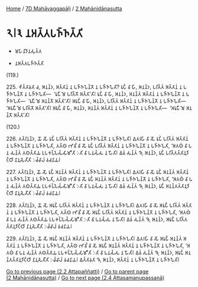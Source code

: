 
[Home](/) / [7D Mahāvaggapāḷi](../../7D.md) / [2 Mahānidānasutta](../2.md)

# 𑁨𑁇𑁩 𑀦𑀅𑀢𑁆𑀢𑀧𑀜𑁆𑀜𑀢𑁆𑀢𑀺

* 𑀫𑀳𑀸𑀦𑀺𑀤𑀸𑀦𑀲𑀼𑀢𑁆𑀢

* 𑀦𑀅𑀢𑁆𑀢𑀧𑀜𑁆𑀜𑀢𑁆𑀢𑀺

(119.)

225\. 𑀓𑀺𑀢𑁆𑀢𑀸𑀯𑀢𑀸 𑀘, 𑀆𑀦𑀦𑁆𑀤, 𑀅𑀢𑁆𑀢𑀸𑀦𑀁 𑀦 𑀧𑀜𑁆𑀜𑀧𑁂𑀦𑁆𑀢𑁄 𑀦 𑀧𑀜𑁆𑀜𑀧𑁂𑀢𑀺? 𑀭𑀽𑀧𑀺𑀁 𑀯𑀸 𑀳𑀺, 𑀆𑀦𑀦𑁆𑀤, 𑀧𑀭𑀺𑀢𑁆𑀢𑀁 𑀅𑀢𑁆𑀢𑀸𑀦𑀁 𑀦 𑀧𑀜𑁆𑀜𑀧𑁂𑀦𑁆𑀢𑁄 𑀦 𑀧𑀜𑁆𑀜𑀧𑁂𑀢𑀺—  ‘𑀭𑀽𑀧𑀻 𑀫𑁂 𑀧𑀭𑀺𑀢𑁆𑀢𑁄 𑀅𑀢𑁆𑀢𑀸’𑀢𑀺𑁇 𑀭𑀽𑀧𑀺𑀁 𑀯𑀸 𑀳𑀺, 𑀆𑀦𑀦𑁆𑀤, 𑀅𑀦𑀦𑁆𑀢𑀁 𑀅𑀢𑁆𑀢𑀸𑀦𑀁 𑀦 𑀧𑀜𑁆𑀜𑀧𑁂𑀦𑁆𑀢𑁄 𑀦 𑀧𑀜𑁆𑀜𑀧𑁂𑀢𑀺—  ‘𑀭𑀽𑀧𑀻 𑀫𑁂 𑀅𑀦𑀦𑁆𑀢𑁄 𑀅𑀢𑁆𑀢𑀸’𑀢𑀺𑁇 𑀅𑀭𑀽𑀧𑀺𑀁 𑀯𑀸 𑀳𑀺, 𑀆𑀦𑀦𑁆𑀤, 𑀧𑀭𑀺𑀢𑁆𑀢𑀁 𑀅𑀢𑁆𑀢𑀸𑀦𑀁 𑀦 𑀧𑀜𑁆𑀜𑀧𑁂𑀦𑁆𑀢𑁄 𑀦 𑀧𑀜𑁆𑀜𑀧𑁂𑀢𑀺—  ‘𑀅𑀭𑀽𑀧𑀻 𑀫𑁂 𑀧𑀭𑀺𑀢𑁆𑀢𑁄 𑀅𑀢𑁆𑀢𑀸’𑀢𑀺𑁇 𑀅𑀭𑀽𑀧𑀺𑀁 𑀯𑀸 𑀳𑀺, 𑀆𑀦𑀦𑁆𑀤, 𑀅𑀦𑀦𑁆𑀢𑀁 𑀅𑀢𑁆𑀢𑀸𑀦𑀁 𑀦 𑀧𑀜𑁆𑀜𑀧𑁂𑀦𑁆𑀢𑁄 𑀦 𑀧𑀜𑁆𑀜𑀧𑁂𑀢𑀺—  ‘𑀅𑀭𑀽𑀧𑀻 𑀫𑁂 𑀅𑀦𑀦𑁆𑀢𑁄 𑀅𑀢𑁆𑀢𑀸’𑀢𑀺𑁇

(120.)

226\. 𑀢𑀢𑁆𑀭𑀸𑀦𑀦𑁆𑀤, 𑀬𑁄 𑀲𑁄 𑀭𑀽𑀧𑀺𑀁 𑀧𑀭𑀺𑀢𑁆𑀢𑀁 𑀅𑀢𑁆𑀢𑀸𑀦𑀁 𑀦 𑀧𑀜𑁆𑀜𑀧𑁂𑀦𑁆𑀢𑁄 𑀦 𑀧𑀜𑁆𑀜𑀧𑁂𑀢𑀺𑁇 𑀏𑀢𑀭𑀳𑀺 𑀯𑀸 𑀲𑁄 𑀭𑀽𑀧𑀺𑀁 𑀧𑀭𑀺𑀢𑁆𑀢𑀁 𑀅𑀢𑁆𑀢𑀸𑀦𑀁 𑀦 𑀧𑀜𑁆𑀜𑀧𑁂𑀦𑁆𑀢𑁄 𑀦 𑀧𑀜𑁆𑀜𑀧𑁂𑀢𑀺, 𑀢𑀢𑁆𑀣 𑀪𑀸𑀯𑀺𑀁 𑀯𑀸 𑀲𑁄 𑀭𑀽𑀧𑀺𑀁 𑀧𑀭𑀺𑀢𑁆𑀢𑀁 𑀅𑀢𑁆𑀢𑀸𑀦𑀁 𑀦 𑀧𑀜𑁆𑀜𑀧𑁂𑀦𑁆𑀢𑁄 𑀦 𑀧𑀜𑁆𑀜𑀧𑁂𑀢𑀺, ‘𑀅𑀢𑀣𑀁 𑀯𑀸 𑀧𑀦 𑀲𑀦𑁆𑀢𑀁 𑀢𑀣𑀢𑁆𑀢𑀸𑀬 𑀉𑀧𑀓𑀧𑁆𑀧𑁂𑀲𑁆𑀲𑀸𑀫𑀻’𑀢𑀺 𑀇𑀢𑀺 𑀯𑀸 𑀧𑀦𑀲𑁆𑀲 𑀦 𑀳𑁄𑀢𑀺𑁇 𑀏𑀯𑀁 𑀲𑀦𑁆𑀢𑀁 𑀔𑁄, 𑀆𑀦𑀦𑁆𑀤, 𑀭𑀽𑀧𑀺𑀁 𑀧𑀭𑀺𑀢𑁆𑀢𑀢𑁆𑀢𑀸𑀦𑀼𑀤𑀺𑀝𑁆𑀞𑀺 𑀦𑀸𑀦𑀼𑀲𑁂𑀢𑀻𑀢𑀺 𑀇𑀘𑁆𑀘𑀸𑀮𑀁 𑀯𑀘𑀦𑀸𑀬𑁇

227\. 𑀢𑀢𑁆𑀭𑀸𑀦𑀦𑁆𑀤, 𑀬𑁄 𑀲𑁄 𑀭𑀽𑀧𑀺𑀁 𑀅𑀦𑀦𑁆𑀢𑀁 𑀅𑀢𑁆𑀢𑀸𑀦𑀁 𑀦 𑀧𑀜𑁆𑀜𑀧𑁂𑀦𑁆𑀢𑁄 𑀦 𑀧𑀜𑁆𑀜𑀧𑁂𑀢𑀺𑁇 𑀏𑀢𑀭𑀳𑀺 𑀯𑀸 𑀲𑁄 𑀭𑀽𑀧𑀺𑀁 𑀅𑀦𑀦𑁆𑀢𑀁 𑀅𑀢𑁆𑀢𑀸𑀦𑀁 𑀦 𑀧𑀜𑁆𑀜𑀧𑁂𑀦𑁆𑀢𑁄 𑀦 𑀧𑀜𑁆𑀜𑀧𑁂𑀢𑀺, 𑀢𑀢𑁆𑀣 𑀪𑀸𑀯𑀺𑀁 𑀯𑀸 𑀲𑁄 𑀭𑀽𑀧𑀺𑀁 𑀅𑀦𑀦𑁆𑀢𑀁 𑀅𑀢𑁆𑀢𑀸𑀦𑀁 𑀦 𑀧𑀜𑁆𑀜𑀧𑁂𑀦𑁆𑀢𑁄 𑀦 𑀧𑀜𑁆𑀜𑀧𑁂𑀢𑀺, ‘𑀅𑀢𑀣𑀁 𑀯𑀸 𑀧𑀦 𑀲𑀦𑁆𑀢𑀁 𑀢𑀣𑀢𑁆𑀢𑀸𑀬 𑀉𑀧𑀓𑀧𑁆𑀧𑁂𑀲𑁆𑀲𑀸𑀫𑀻’𑀢𑀺 𑀇𑀢𑀺 𑀯𑀸 𑀧𑀦𑀲𑁆𑀲 𑀦 𑀳𑁄𑀢𑀺𑁇 𑀏𑀯𑀁 𑀲𑀦𑁆𑀢𑀁 𑀔𑁄, 𑀆𑀦𑀦𑁆𑀤, 𑀭𑀽𑀧𑀺𑀁 𑀅𑀦𑀦𑁆𑀢𑀢𑁆𑀢𑀸𑀦𑀼𑀤𑀺𑀝𑁆𑀞𑀺 𑀦𑀸𑀦𑀼𑀲𑁂𑀢𑀻𑀢𑀺 𑀇𑀘𑁆𑀘𑀸𑀮𑀁 𑀯𑀘𑀦𑀸𑀬𑁇

228\. 𑀢𑀢𑁆𑀭𑀸𑀦𑀦𑁆𑀤, 𑀬𑁄 𑀲𑁄 𑀅𑀭𑀽𑀧𑀺𑀁 𑀧𑀭𑀺𑀢𑁆𑀢𑀁 𑀅𑀢𑁆𑀢𑀸𑀦𑀁 𑀦 𑀧𑀜𑁆𑀜𑀧𑁂𑀦𑁆𑀢𑁄 𑀦 𑀧𑀜𑁆𑀜𑀧𑁂𑀢𑀺𑁇 𑀏𑀢𑀭𑀳𑀺 𑀯𑀸 𑀲𑁄 𑀅𑀭𑀽𑀧𑀺𑀁 𑀧𑀭𑀺𑀢𑁆𑀢𑀁 𑀅𑀢𑁆𑀢𑀸𑀦𑀁 𑀦 𑀧𑀜𑁆𑀜𑀧𑁂𑀦𑁆𑀢𑁄 𑀦 𑀧𑀜𑁆𑀜𑀧𑁂𑀢𑀺, 𑀢𑀢𑁆𑀣 𑀪𑀸𑀯𑀺𑀁 𑀯𑀸 𑀲𑁄 𑀅𑀭𑀽𑀧𑀺𑀁 𑀧𑀭𑀺𑀢𑁆𑀢𑀁 𑀅𑀢𑁆𑀢𑀸𑀦𑀁 𑀦 𑀧𑀜𑁆𑀜𑀧𑁂𑀦𑁆𑀢𑁄 𑀦 𑀧𑀜𑁆𑀜𑀧𑁂𑀢𑀺, ‘𑀅𑀢𑀣𑀁 𑀯𑀸 𑀧𑀦 𑀲𑀦𑁆𑀢𑀁 𑀢𑀣𑀢𑁆𑀢𑀸𑀬 𑀉𑀧𑀓𑀧𑁆𑀧𑁂𑀲𑁆𑀲𑀸𑀫𑀻’𑀢𑀺 𑀇𑀢𑀺 𑀯𑀸 𑀧𑀦𑀲𑁆𑀲 𑀦 𑀳𑁄𑀢𑀺𑁇 𑀏𑀯𑀁 𑀲𑀦𑁆𑀢𑀁 𑀔𑁄, 𑀆𑀦𑀦𑁆𑀤, 𑀅𑀭𑀽𑀧𑀺𑀁 𑀧𑀭𑀺𑀢𑁆𑀢𑀢𑁆𑀢𑀸𑀦𑀼𑀤𑀺𑀝𑁆𑀞𑀺 𑀦𑀸𑀦𑀼𑀲𑁂𑀢𑀻𑀢𑀺 𑀇𑀘𑁆𑀘𑀸𑀮𑀁 𑀯𑀘𑀦𑀸𑀬𑁇

229\. 𑀢𑀢𑁆𑀭𑀸𑀦𑀦𑁆𑀤, 𑀬𑁄 𑀲𑁄 𑀅𑀭𑀽𑀧𑀺𑀁 𑀅𑀦𑀦𑁆𑀢𑀁 𑀅𑀢𑁆𑀢𑀸𑀦𑀁 𑀦 𑀧𑀜𑁆𑀜𑀧𑁂𑀦𑁆𑀢𑁄 𑀦 𑀧𑀜𑁆𑀜𑀧𑁂𑀢𑀺𑁇 𑀏𑀢𑀭𑀳𑀺 𑀯𑀸 𑀲𑁄 𑀅𑀭𑀽𑀧𑀺𑀁 𑀅𑀦𑀦𑁆𑀢𑀁 𑀅𑀢𑁆𑀢𑀸𑀦𑀁 𑀦 𑀧𑀜𑁆𑀜𑀧𑁂𑀦𑁆𑀢𑁄 𑀦 𑀧𑀜𑁆𑀜𑀧𑁂𑀢𑀺, 𑀢𑀢𑁆𑀣 𑀪𑀸𑀯𑀺𑀁 𑀯𑀸 𑀲𑁄 𑀅𑀭𑀽𑀧𑀺𑀁 𑀅𑀦𑀦𑁆𑀢𑀁 𑀅𑀢𑁆𑀢𑀸𑀦𑀁 𑀦 𑀧𑀜𑁆𑀜𑀧𑁂𑀦𑁆𑀢𑁄 𑀦 𑀧𑀜𑁆𑀜𑀧𑁂𑀢𑀺, ‘𑀅𑀢𑀣𑀁 𑀯𑀸 𑀧𑀦 𑀲𑀦𑁆𑀢𑀁 𑀢𑀣𑀢𑁆𑀢𑀸𑀬 𑀉𑀧𑀓𑀧𑁆𑀧𑁂𑀲𑁆𑀲𑀸𑀫𑀻’𑀢𑀺 𑀇𑀢𑀺 𑀯𑀸 𑀧𑀦𑀲𑁆𑀲 𑀦 𑀳𑁄𑀢𑀺𑁇 𑀏𑀯𑀁 𑀲𑀦𑁆𑀢𑀁 𑀔𑁄, 𑀆𑀦𑀦𑁆𑀤, 𑀅𑀭𑀽𑀧𑀺𑀁 𑀅𑀦𑀦𑁆𑀢𑀢𑁆𑀢𑀸𑀦𑀼𑀤𑀺𑀝𑁆𑀞𑀺 𑀦𑀸𑀦𑀼𑀲𑁂𑀢𑀻𑀢𑀺 𑀇𑀘𑁆𑀘𑀸𑀮𑀁 𑀯𑀘𑀦𑀸𑀬𑁇 𑀏𑀢𑁆𑀢𑀸𑀯𑀢𑀸 𑀔𑁄, 𑀆𑀦𑀦𑁆𑀤, 𑀅𑀢𑁆𑀢𑀸𑀦𑀁 𑀦 𑀧𑀜𑁆𑀜𑀧𑁂𑀦𑁆𑀢𑁄 𑀦 𑀧𑀜𑁆𑀜𑀧𑁂𑀢𑀺𑁇

[Go to previous page (2.2 Attapaññatti)](2.2.md) / [Go to parent page (2 Mahānidānasutta)](../2.md) / [Go to next page (2.4 Attasamanupassanā)](2.4.md)


